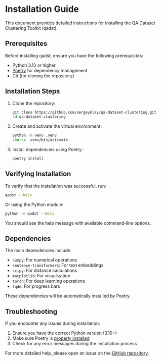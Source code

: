 # Installation Guide

This document provides detailed instructions for installing the QA Dataset Clustering Toolkit (qadst).

## Prerequisites

Before installing qadst, ensure you have the following prerequisites:

- Python 3.10 or higher
- [Poetry](https://python-poetry.org/) for dependency management
- Git (for cloning the repository)

## Installation Steps

1. Clone the repository:
   ```bash
   git clone https://github.com/sergeyklay/qa-dataset-clustering.git
   cd qa-dataset-clustering
   ```

2. Create and activate the virtual environment:
   ```bash
   python -m venv .venv
   source .venv/bin/activate
   ```

3. Install dependencies using Poetry:
   ```bash
   poetry install
   ```

## Verifying Installation

To verify that the installation was successful, run:

```bash
qadst --help
```

Or using the Python module:

```bash
python -m qadst --help
```

You should see the help message with available command-line options.

## Dependencies

The main dependencies include:

- `numpy`: For numerical operations
- `sentence-transformers`: For text embeddings
- `scipy`: For distance calculations
- `matplotlib`: For visualization
- `torch`: For deep learning operations
- `tqdm`: For progress bars

These dependencies will be automatically installed by Poetry.

## Troubleshooting

If you encounter any issues during installation:

1. Ensure you have the correct Python version (3.10+)
2. Make sure Poetry is [properly installed](https://python-poetry.org/docs/#installing-with-the-official-installer)
3. Check for any error messages during the installation process

For more detailed help, please open an issue on the [GitHub repository](https://github.com/sergeyklay/qa-dataset-clustering/issues).
